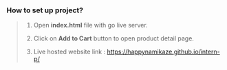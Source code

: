 ### How to set up project?

>1. Open **index.html** file with go live server.
>
>2. Click on **Add to Cart** button to open product detail page.
>
>3. Live hosted website link : https://happynamikaze.github.io/intern-p/ 